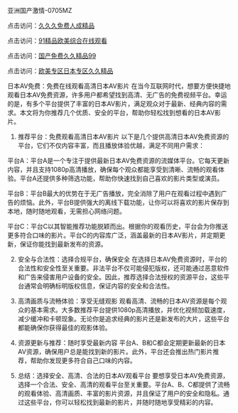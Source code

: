 
亚洲国产激情-0705MZ

点击访问：<a href="https://heiliaoxwd5i8.pages.dev">久久久免费人成精品</a>

点击访问：<a href="https://heiliaowt0d7p.pages.dev">91精品欧美综合在线观看</a>

点击访问：<a href="https://heiliaoga6s9v.pages.dev">国产免费久久精品99</a>

点击访问：<a href="https://heiliaoow5kzm.pages.dev">欧美专区日本专区久久精品</a>




日本AV免费：免费在线观看高清日本AV影片
在当今互联网时代，想要方便快捷地观看日本AV免费资源，许多用户都希望找到高清、无广告的免费视频平台。幸运的是，有多个平台提供了丰富的日本AV影片，满足观众对于最新、经典内容的需求。本文将为你推荐几个优质、安全的平台，帮助你轻松找到想看的日本AV影片。

1. 推荐平台：免费观看高清日本AV影片
以下是几个提供高清日本AV免费资源的平台，它们不仅内容丰富，而且播放体验优越，满足不同用户需求：

平台A：平台A是一个专注于提供最新日本AV免费资源的流媒体平台。它每天更新内容，并且支持1080p高清播放，确保每个观众都能享受到清晰、流畅的观看体验。平台A还提供多种筛选功能，帮助你快速找到自己喜欢的影片类型或演员。

平台B：平台B最大的优势在于无广告播放，完全消除了用户在观看过程中遇到广告的烦恼。此外，平台B提供强大的离线下载功能，让你可以将喜欢的影片保存到本地，随时随地观看，无需担心网络问题。

平台C：平台C以其智能推荐功能脱颖而出。根据你的观看历史，平台会为你推送更多符合口味的影片。平台C的内容库广泛，涵盖最新的日本AV影片，并定期更新，保证你能找到最新发布的资源。

2. 安全与合法性：选择合规平台，确保安全
在选择日本AV免费资源时，平台的合法性和安全性至关重要。非法平台不仅可能侵犯版权，还可能通过恶意软件和广告来侵害用户设备的安全。因此，推荐选择合法授权的资源平台，这些平台通常会明确标明版权信息，保证内容的安全和合法性。

3. 高清画质与流畅体验：享受无缝观影
观看高清、流畅的日本AV资源是每个观众的基本需求。大多数推荐平台提供1080p高清播放，并优化视频加载速度，减少缓冲和卡顿现象。无论你是追求经典的影片还是新发布的大片，这些平台都能确保你获得最佳的观影体验。

4. 资源更新与推荐：随时享受最新内容
平台A、B和C都会定期更新最新的日本AV资源，确保用户总是能找到新的影片。此外，平台还会推出热门影片推荐，帮助你发现更多符合自己口味的内容。

5. 总结：选择安全、高清、合法的日本AV观看平台
要想享受日本AV免费资源，选择一个合法、安全、高清的观看平台至关重要。平台A、B、C都提供了流畅的观看体验、高清画质、丰富的影片资源，并且保证了用户的安全和隐私。通过这些平台，你可以轻松找到最新的影片，并随时随地享受精彩的内容。










<span style="display:none;">[Canonical link](  ）</span>
